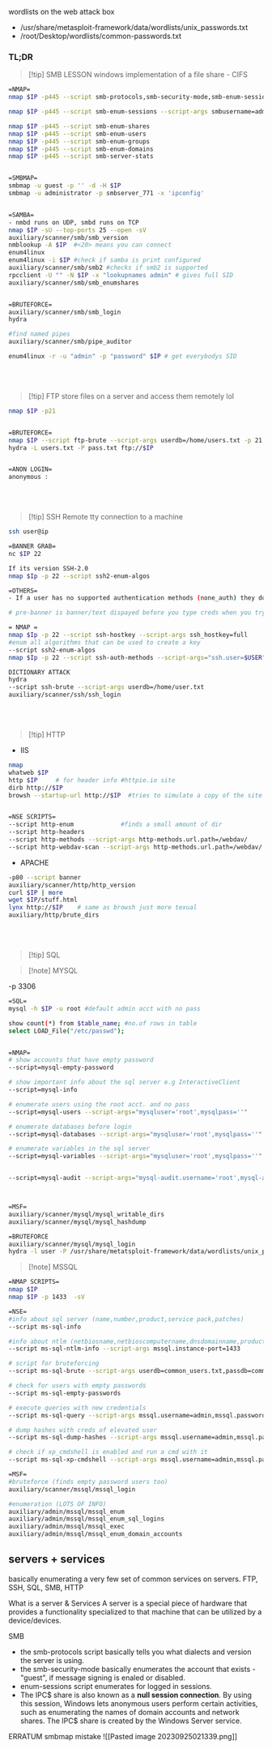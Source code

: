 wordlists on the web attack box
- /usr/share/metasploit-framework/data/wordlists/unix_passwords.txt
- /root/Desktop/wordlists/common-passwords.txt

### TL;DR 

>[!tip] SMB LESSON
windows implementation of a file share - CIFS

```bash
=NMAP=
nmap $IP -p445 --script smb-protocols,smb-security-mode,smb-enum-sessions

nmap $IP -p445 --script smb-enum-sessions --script-args smbusername=administrator,smbpassword=PASSWORD123

nmap $IP -p445 --script smb-enum-shares
nmap $IP -p445 --script smb-enum-users
nmap $IP -p445 --script smb-enum-groups
nmap $IP -p445 --script smb-enum-domains
nmap $IP -p445 --script smb-server-stats


=SMBMAP=
smbmap -u guest -p '' -d -H $IP
smbmap -u administrator -p smbserver_771 -x 'ipconfig'


=SAMBA=
- nmbd runs on UDP, smbd runs on TCP
nmap $IP -sU --top-ports 25 --open -sV
auxiliary/scanner/smb/smb_version
nmblookup -A $IP  #<20> means you can connect
enum4linux
enum4linux -i $IP #check if samba is print configured
auxiliary/scanner/smb/smb2 #checks if smb2 is supported
rpcclient -U "" -N $IP -x "lookupnames admin" # gives full SID
auxiliary/scanner/smb/smb_enumshares   


=BRUTEFORCE=
auxiliary/scanner/smb/smb_login 
hydra 

#find named pipes
auxiliary/scanner/smb/pipe_auditor 

enum4linux -r -u "admin" -p "password" $IP # get everybodys SID
```
<br>
<br>

>[!tip] FTP
store files on a server and access them remotely lol
```bash
nmap $IP -p21 


=BRUTEFORCE=
nmap $IP --script ftp-brute --script-args userdb=/home/users.txt -p 21
hydra -L users.txt -P pass.txt ftp://$IP


=ANON LOGIN=
anonymous : 

```
<br>
<br>

>[!tip] SSH
>Remote tty connection to a machine
```bash
ssh user@ip

=BANNER GRAB=
nc $IP 22

If its version SSH-2.0
nmap $Ip -p 22 --script ssh2-enum-algos

=OTHERS=
- If a user has no supported authentication methods (none_auth) they dont have a password set so you can login with no creds. 

# pre-banner is banner/text dispayed before you type creds when you try to login 

= NMAP =
nmap $Ip -p 22 --script ssh-hostkey --script-args ssh_hostkey=full
#enum all algorithms that can be used to create a key
--script ssh2-enum-algos 
nmap $Ip -p 22 --script ssh-auth-methods --script-args="ssh.user=$USER"

DICTIONARY ATTACK
hydra 
--script ssh-brute --script-args userdb=/home/user.txt
auxiliary/scanner/ssh/ssh_login
```
<br>
<br>

>[!tip] HTTP
- IIS
```bash
nmap
whatweb $IP
http $IP     # for header info #httpie.io site
dirb http://$IP
browsh --startup-url http://$IP  #tries to simulate a copy of the site interminal


=NSE SCRIPTS= 
--script http-enum             #finds a small amount of dir
--script http-headers
--script http-methods --script-args http-methods.url.path=/webdav/
--script http-webdav-scan --script-args http-methods.url.path=/webdav/
```

- APACHE
```bash
-p80 --script banner
auxiliary/scanner/http/http_version
curl $IP | more
wget $IP/stuff.html
lynx http://$IP    # same as browsh just more texual
auxiliary/http/brute_dirs
```
<br>
<br>

>[!tip] SQL

>[!note] MYSQL

-p 3306
```bash
=SQL=
mysql -h $IP -u root #default admin acct with no pass

show count(*) from $table_name; #no.of rows in table
select LOAD_File("/etc/passwd");


=NMAP=
# show accounts that have empty password
--script=mysql-empty-password 

# show important info about the sql server e.g InteractiveClient
--script=mysql-info

# enumerate users using the root acct. and no pass
--script=mysql-users --script-args="mysqluser='root',mysqlpass=''"

# enumerate databases before login
--script=mysql-databases --script-args="mysqluser='root',mysqlpass=''"

# enumerate variables in the sql server
--script=mysql-variables --script-args="mysqluser='root',mysqlpass=''"


--script=mysql-audit --script-args="mysql-audit.username='root',mysql-audit.password='',mysql-audit.filename='/usr/share/nmap/nselib/data/mysql-cis.audit'"



=MSF=
auxiliary/scanner/mysql/mysql_writable_dirs
auxiliary/scanner/mysql/mysql_hashdump

=BRUTEFORCE
auxiliary/scanner/mysql/mysql_login
hydra -l user -P /usr/share/metatsploit-framework/data/wordlists/unix_passwords.txt mysql://$IP
```

>[!note] MSSQL
```bash
=NMAP SCRIPTS=
nmap $IP
nmap $IP -p 1433  -sV

=NSE=
#info about sql server (name,number,product,service pack,patches)
--script ms-sql-info

#info about ntlm (netbiosname,netbioscomputername,dnsdomainname,productversion)
--script ms-sql-ntlm-info --script-args mssql.instance-port=1433

# script for bruteforcing
--script ms-sql-brute --script-args userdb=common_users.txt,passdb=common-passwords.txt

# check for users with empty passwords
--script ms-sql-empty-passwords

# execute queries with new credentials
--script ms-sql-query --script-args mssql.username=admin,mssql.passwords=anamaria,ms-sql-query="SELECT * FROM master..syslogins" -oN queryNSE.txt

# dump hashes with creds of elevated user 
--script ms-sql-dump-hashes --script-args mssql.username=admin,mssql.password=anamaria

# check if xp_cmdshell is enabled and run a cmd with it
--script ms-sql-xp-cmdshell --script-args mssql.username=admin,mssql.passwords=anamaria,ms-sql-xp-cmdshell.cmd="ipconfig"

=MSF=
#bruteforce (finds empty password users too)
auxiliary/scanner/mssql/mssql_login

#enumeration (LOTS OF INFO)
auxiliary/admin/mssql/mssql_enum
auxiliary/admin/mssql/mssql_enum_sql_logins
auxiliary/admin/mssql/mssql_exec
auxiliary/admin/mssql/mssql_enum_domain_accounts
```



## servers + services
basically enumerating a very few set of common services on servers.
FTP, SSH, SQL, SMB, HTTP

What is a server & Services
A server is a special piece of hardware that provides a functionality specialized to that machine that can be utilized by a device/devices.

SMB 
- the smb-protocols script basically tells you what dialects and version the server is using.
- the smb-security-mode basically enumerates the account that exists - "guest", if message signing is enaled or disabled.
- enum-sessions script enumerates for logged in sessions.
- The IPC$ share is also known as a **null session connection**. By using this session, Windows lets anonymous users perform certain activities, such as enumerating the names of domain accounts and network shares. The IPC$ share is created by the Windows Server service.


ERRATUM
smbmap mistake
![[Pasted image 20230925021339.png]]